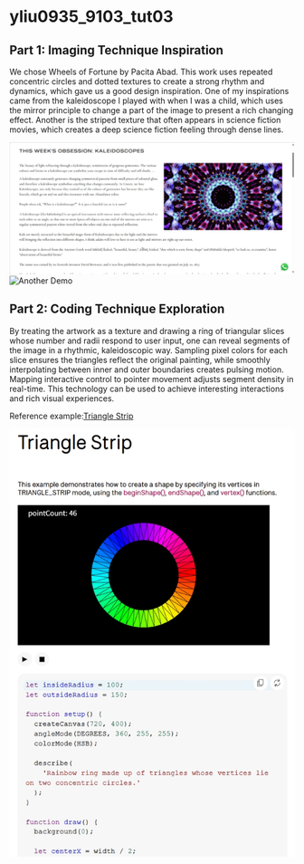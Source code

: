 # yliu0935_9103_tut03
## Part 1: Imaging Technique Inspiration
We chose Wheels of Fortune by Pacita Abad. This work uses repeated concentric circles and dotted textures to create a strong rhythm and dynamics, which gave us a good design inspiration. One of my inspirations came from the kaleidoscope I played with when I was a child, which uses the mirror principle to change a part of the image to present a rich changing effect. Another is the striped texture that often appears in science fiction movies, which creates a deep science fiction feeling through dense lines.

![Kaleidoscope Demo](assets/Kaleidoscope-screenshot.png)
![Another Demo](assets/maravilha-roda-movimento-luzes-com-cifrao.jpg)

## Part 2: Coding Technique Exploration
By treating the artwork as a texture and drawing a ring of triangular slices whose number and radii respond to user input, one can reveal segments of the image in a rhythmic, kaleidoscopic way. Sampling pixel colors for each slice ensures the triangles reflect the original painting, while smoothly interpolating between inner and outer boundaries creates pulsing motion. Mapping interactive control to pointer movement adjusts segment density in real-time. This technology can be used to achieve interesting interactions and rich visual experiences.

Reference example:[Triangle Strip](https://p5js.org/examples/angles-and-motion-triangle-strip/)

![Code screenshot](assets/code.png)